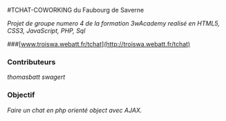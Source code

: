 #TCHAT-COWORKING du Faubourg de Saverne

*Projet de groupe numero 4 de la formation 3wAcademy realisé en HTML5, CSS3, JavaScript, PHP, Sql*

###[www.troiswa.webatt.fr/tchat](http://troiswa.webatt.fr/tchat)

### Contributeurs 

*thomasbatt*
*swagert*

### Objectif

*Faire un chat en php orienté object avec AJAX.*
